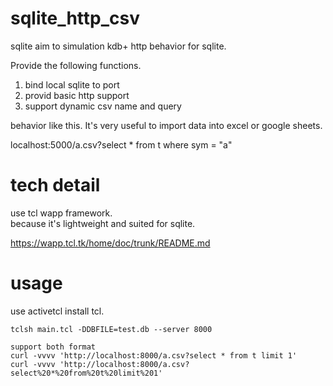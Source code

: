 # sqlite_http_csv

sqlite aim to simulation kdb+ http behavior for sqlite.

Provide the following functions.
1. bind local sqlite to port
2. provid basic http support
3. support dynamic csv name and query

behavior like this. It's very useful to import data into excel or google sheets.

localhost:5000/a.csv?select * from t where sym = "a"

# tech detail

 use tcl wapp framework.  
because it's lightweight and suited for sqlite.

https://wapp.tcl.tk/home/doc/trunk/README.md


# usage 
use activetcl install tcl. 

```
tclsh main.tcl -DDBFILE=test.db --server 8000
```
```
support both format
curl -vvvv 'http://localhost:8000/a.csv?select * from t limit 1'
curl -vvvv 'http://localhost:8000/a.csv?select%20*%20from%20t%20limit%201'
```
